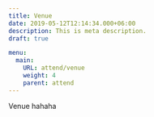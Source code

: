 ```yaml
---
title: Venue
date: 2019-05-12T12:14:34.000+06:00
description: This is meta description.
draft: true

menu:
  main:
    URL: attend/venue
    weight: 4
    parent: attend
---
```


Venue
hahaha
